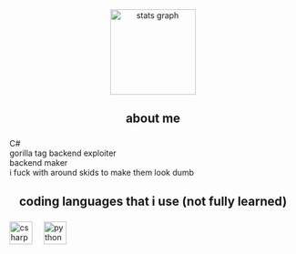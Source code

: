 <div align="center">
  <img src="https://github-readme-stats.vercel.app/api?username=ywxweal&rank_icon=github" height="150" alt="stats graph"/>
</div>

###

<h2 align="center">about me</h2>

###

<p align="left">C#<br>gorilla tag backend exploiter<br>backend maker<br>i fuck with around skids to make them look dumb</p>

###

<h2 align="center">coding languages that i use (not fully learned)</h2>

###

<div align="left">
  <img src="https://cdn.jsdelivr.net/gh/devicons/devicon/icons/csharp/csharp-original.svg" height="40" alt="csharp logo"  />
  <img width="12" />
  <img src="https://cdn.jsdelivr.net/gh/devicons/devicon/icons/python/python-original.svg" height="40" alt="python logo"  />
</div>

###
